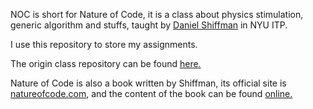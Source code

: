 <p>NOC is short for Nature of Code, it is a class about physics stimulation, generic algorithm and stuffs, taught by <a href="https://github.com/shiffman">Daniel Shiffman</a> in NYU ITP.</p>
<p>I use this repository to store my assignments.</p>
<p>The origin class repository can be found <a href="https://github.com/shiffman/The-Nature-of-Code-S14">here.</a></p>
<p>Nature of Code is also a book written by Shiffman, its official site is <a href="http://natureofcode.com/">natureofcode.com</a>, and the content of the book can be found <a href="http://natureofcode.com/book">online.</a></p>